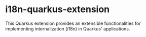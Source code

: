 # i18n-quarkus-extension

This Quarkus extension provides an extensible functionalities for implementing internalization (i18n) in Quarkus' applications.